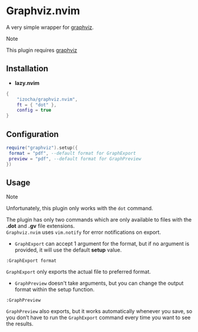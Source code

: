 # Graphviz.nvim

A very simple wrapper for [graphviz](https://graphviz.org/).

> [!NOTE]
> This plugin requires [graphviz](https://graphviz.org/)

## Installation

- **lazy.nvim**

```lua
{
    "izocha/graphviz.nvim",
    ft = { "dot" },
    config = true
}
```

## Configuration

```lua
require("graphviz").setup({
 format = "pdf", --default format for GraphExport
 preview = "pdf", --default format for GraphPreview
})
```

## Usage

> [!NOTE]
> Unfortunately, this plugin only works with the `dot` command.

The plugin has only two commands which are only available to files with the **.dot** and **.gv** file extensions.  
`Graphviz.nvim` uses `vim.notify` for error notifications on export.

- `GraphExport` can accept 1 argument for the format, but if no argument is provided, it will use the default **setup** value.

```vim
:GraphExport format
```

`GraphExport` only exports the actual file to preferred format.

- `GraphPreview` doesn't take arguments, but you can change the output format within the setup function.

```vim
:GraphPreview
```

`GraphPreview` also exports, but it works automatically whenever you save, so you don’t have to run the `GraphExport` command every time you want to see the results.
